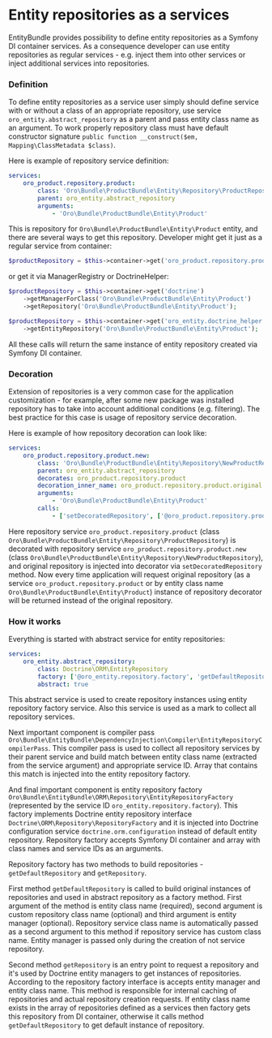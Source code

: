 Entity repositories as a services
=================================

EntityBundle provides possibility to define entity repositories as a Symfony DI container services. As a consequence
developer can use entity repositories as regular services - e.g. inject them into other services or inject additional
services into repositories.


### Definition

To define entity repositories as a service user simply should define service with or without a class of an appropriate
repository, use service `oro_entity.abstract_repository` as a parent and pass entity class name as an argument.
To work properly repository class must have default constructor signature
`public function __construct($em, Mapping\ClassMetadata $class)`.

Here is example of repository service definition:

```yml
services:
    oro_product.repository.product:
        class: 'Oro\Bundle\ProductBundle\Entity\Repository\ProductRepository'
        parent: oro_entity.abstract_repository
        arguments:
            - 'Oro\Bundle\ProductBundle\Entity\Product'
```

This is repository for `Oro\Bundle\ProductBundle\Entity\Product` entity, and there are several ways to get this
repository. Developer might get it just as a regular service from container:

```php
$productRepository = $this->container->get('oro_product.repository.product');
```

or get it via ManagerRegistry or DoctrineHelper:

```php
$productRepository = $this->container->get('doctrine')
    ->getManagerForClass('Oro\Bundle\ProductBundle\Entity\Product')
    ->getRepository('Oro\Bundle\ProductBundle\Entity\Product');

$productRepository = $this->container->get('oro_entity.doctrine_helper')
    ->getEntityRepository('Oro\Bundle\ProductBundle\Entity\Product');
```

All these calls will return the same instance of entity repository created via Symfony DI container.


### Decoration

Extension of repositories is a very common case for the application customization - for example, after some new
package was installed repository has to take into account additional conditions (e.g. filtering). The best practice for
this case is usage of repository service decoration.

Here is example of how repository decoration can look like:

```yml
services:
    oro_product.repository.product.new:
        class: 'Oro\Bundle\ProductBundle\Entity\Repository\NewProductRepository'
        parent: oro_entity.abstract_repository
        decorates: oro_product.repository.product
        decoration_inner_name: oro_product.repository.product.original
        arguments:
            - 'Oro\Bundle\ProductBundle\Entity\Product'
        calls:
            - ['setDecoratedRepository', ['@oro_product.repository.product.original']]
```

Here repository service `oro_product.repository.product` (class `Oro\Bundle\ProductBundle\Entity\Repository\ProductRepository`)
is decorated with repository service `oro_product.repository.product.new` (class
`Oro\Bundle\ProductBundle\Entity\Repository\NewProductRepository`), and original repository is injected into decorator
via `setDecoratedRepository` method. Now every time application will request original repository (as a service
`oro_product.repository.product` or by entity class name `Oro\Bundle\ProductBundle\Entity\Product`) instance of
repository decorator will be returned instead of the original repository.


### How it works

Everything is started with abstract service for entity repositories:

```yml
services:
    oro_entity.abstract_repository:
        class: Doctrine\ORM\EntityRepository
        factory: ['@oro_entity.repository.factory', 'getDefaultRepository']
        abstract: true
```

This abstract service is used to create repository instances using entity repository factory service. Also this
service is used as a mark to collect all repository services.

Next important component is compiler pass
`Oro\Bundle\EntityBundle\DependencyInjection\Compiler\EntityRepositoryCompilerPass`. This compiler pass is used to
collect all repository services by their parent service and build match between entity class name (extracted from the
service argument) and appropriate service ID. Array that contains this match is injected into the entity repository
factory.

And final important component is entity repository factory
`Oro\Bundle\EntityBundle\ORM\Repository\EntityRepositoryFactory` (represented by the service ID
`oro_entity.repository.factory`). This factory implements Doctrine entity repository interface
`Doctrine\ORM\Repository\RepositoryFactory` and it is injected into Doctrine configuration service
`doctrine.orm.configuration` instead of default entity repository. Repository factory accepts Symfony DI container and
array with class names and service IDs as an arguments.

Repository factory has two methods to build repositories - `getDefaultRepository` and `getRepository`.

First method `getDefaultRepository` is called to build original instances of repositories and used in
abstract repository as a factory method. First argument of the method is entity class name (required),
second argument is custom repository class name (optional) and third argument is entity manager (optional).
Repository service class name is automatically passed as a second argument to this method if repository
service has custom class name. Entity manager is passed only during the creation of not service repository.

Second method `getRepository` is an entry point to request a repository and it's used by Doctrine entity managers
to get instances of repositories. According to the repository factory interface is accepts entity manager and entity
class name. This method is responsible for internal caching of repositories and actual repository creation requests.
If entity class name exists in the array of repositories defined as a services then factory gets this repository from
DI container, otherwise it calls method `getDefaultRepository` to get default instance of repository.

